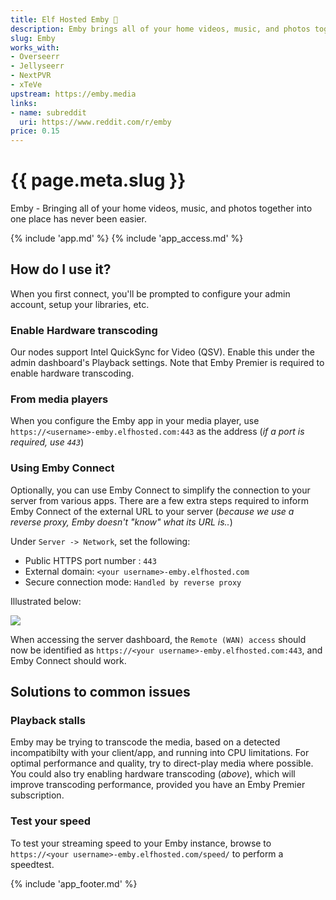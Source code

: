 ```yaml
---
title: Elf Hosted Emby 🧝
description: Emby brings all of your home videos, music, and photos together into one place.
slug: Emby
works_with:
- Overseerr
- Jellyseerr
- NextPVR
- xTeVe
upstream: https://emby.media
links:
- name: subreddit
  uri: https://www.reddit.com/r/emby
price: 0.15
---
```


# {{ page.meta.slug }}

Emby - Bringing all of your home videos, music, and photos together into one place has never been easier.

{% include 'app.md' %}
{% include 'app_access.md' %}

## How do I use it?

When you first connect, you'll be prompted to configure your admin account, setup your libraries, etc.

### Enable Hardware transcoding

Our nodes support Intel QuickSync for Video (QSV). Enable this under the admin dashboard's Playback settings. Note that Emby Premier is required to enable hardware transcoding.

### From media players

When you configure the Emby app in your media player, use `https://<username>-emby.elfhosted.com:443` as the address (*if a port is required, use `443`*)

### Using Emby Connect

Optionally, you can use Emby Connect to simplify the connection to your server from various apps. There are a few extra steps required to inform Emby Connect of the external URL to your server (*because we use a reverse proxy, Emby doesn't "know" what its URL is..*)

Under `Server -> Network`, set the following:

* Public HTTPS port number : `443`
* External domain: `<your username>-emby.elfhosted.com`
* Secure connection mode: `Handled by reverse proxy`

Illustrated below:

![](/images/emby-connect-setup.png)

When accessing the server dashboard, the `Remote (WAN) access` should now be identified as `https://<your username>-emby.elfhosted.com:443`, and Emby Connect should work.

## Solutions to common issues

### Playback stalls

Emby may be trying to transcode the media, based on a detected incompatibilty with your client/app, and running into CPU limitations. For optimal performance and quality, try to direct-play media where possible. You could also try enabling hardware transcoding (*above*), which will improve transcoding performance, provided you have an Emby Premier subscription.

### Test your speed

To test your streaming speed to your Emby instance, browse to `https://<your username>-emby.elfhosted.com/speed/` to perform a speedtest.

{% include 'app_footer.md' %}